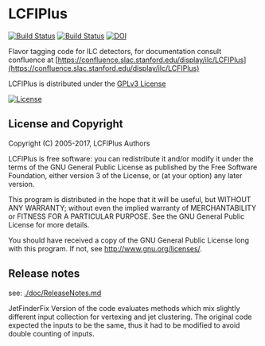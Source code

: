 # LCFIPlus
[![Build Status](https://travis-ci.org/lcfiplus/LCFIPlus.svg?branch=master)](https://travis-ci.org/lcfiplus/LCFIPlus)
[![Build Status](https://scan.coverity.com/projects/14336/badge.svg)](https://scan.coverity.com/projects/lcfiplus-lcfiplus)
[![DOI](https://zenodo.org/badge/DOI/10.5281/zenodo.3909786.svg)](https://doi.org/10.5281/zenodo.3909786)


Flavor tagging code for ILC detectors, for documentation consult confluence at [https://confluence.slac.stanford.edu/display/ilc/LCFIPlus](https://confluence.slac.stanford.edu/display/ilc/LCFIPlus)

LCFIPlus is distributed under the [GPLv3 License](http://www.gnu.org/licenses/gpl-3.0.en.html)

[![License](https://www.gnu.org/graphics/gplv3-127x51.png)](https://www.gnu.org/licenses/gpl-3.0.en.html)

## License and Copyright
Copyright (C) 2005-2017, LCFIPlus Authors

LCFIPlus is free software: you can redistribute it and/or modify it under the terms of the GNU General Public License as published by the Free Software Foundation, either version 3 of the License, or (at your option) any later version.

This program is distributed in the hope that it will be useful, but WITHOUT ANY WARRANTY; without even the implied warranty of MERCHANTABILITY or FITNESS FOR A PARTICULAR PURPOSE.  See the GNU General Public License for more details.

You should have received a copy of the GNU General Public License long with this program.  If not, see <http://www.gnu.org/licenses/>.


## Release notes

see: [./doc/ReleaseNotes.md](./doc/ReleaseNotes.md)


JetFinderFix Version of the code evaluates methods which mix slightly different input collection for vertexing and jet clustering. The original code expected the inputs to be the same, thus it had to be modified to avoid double counting of inputs.
